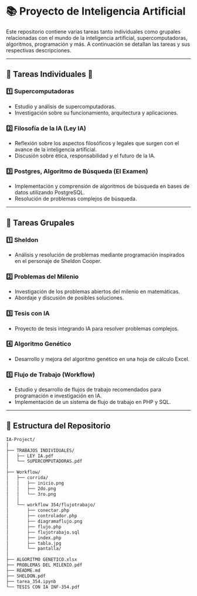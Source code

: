 # 📚 Proyecto de Inteligencia Artificial

Este repositorio contiene varias tareas tanto individuales como grupales relacionadas con el mundo de la inteligencia artificial, supercomputadoras, algoritmos, programación y más. A continuación se detallan las tareas y sus respectivas descripciones.

---

## 🔖 Tareas Individuales 🚀

### 1️⃣ Supercomputadoras
- Estudio y análisis de supercomputadoras.
- Investigación sobre su funcionamiento, arquitectura y aplicaciones.

### 2️⃣ Filosofía de la IA (Ley IA)
- Reflexión sobre los aspectos filosóficos y legales que surgen con el avance de la inteligencia artificial.
- Discusión sobre ética, responsabilidad y el futuro de la IA.

### 3️⃣ Postgres, Algoritmo de Búsqueda (El Examen)
- Implementación y comprensión de algoritmos de búsqueda en bases de datos utilizando PostgreSQL.
- Resolución de problemas complejos de búsqueda.

---

## 🤝 Tareas Grupales

### 1️⃣ Sheldon
- Análisis y resolución de problemas mediante programación inspirados en el personaje de Sheldon Cooper.

### 2️⃣ Problemas del Milenio
- Investigación de los problemas abiertos del milenio en matemáticas.
- Abordaje y discusión de posibles soluciones.

### 3️⃣ Tesis con IA
- Proyecto de tesis integrando IA para resolver problemas complejos.

### 4️⃣ Algoritmo Genético
- Desarrollo y mejora del algoritmo genético en una hoja de cálculo Excel.

### 5️⃣ Flujo de Trabajo (Workflow)
- Estudio y desarrollo de flujos de trabajo recomendados para programación e investigación en IA.
- Implementación de un sistema de flujo de trabajo en PHP y SQL.

---

## 📁 Estructura del Repositorio

```bash
IA-Project/
│
├── TRABAJOS INDIVIDUALES/
│   ├── LEY IA.pdf
│   └── SUPERCOMPUTADORAS.pdf
│
├── Workflow/
│   ├── corrida/
│   │   ├── inicio.png
│   │   ├── 2do.png
│   │   └── 3ro.png
│   │
│   └── workflow 354/flujotrabajo/
│       ├── conectar.php
│       ├── controlador.php
│       ├── diagramaflujo.png
│       ├── flujo.php
│       ├── flujotrabajo.sql
│       ├── index.php
│       ├── tabla.jpg
│       └── pantalla/
│
├── ALGORITMO GENETICO.xlsx
├── PROBLEMAS DEL MILENIO.pdf
├── README.md
├── SHELDON.pdf
├── tarea_354.ipynb
└── TESIS CON IA INF-354.pdf
